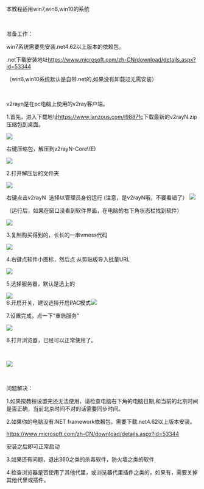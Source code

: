 <p>
	本教程适用win7,win8,win10的系统
</p>
<p>
	<br />
</p>
<p>
	准备工作：
</p>
<p>
	win7系统需要先安装.net4.62以上版本的依赖包。
</p>
<p>
	.net下载安装地址<a href="https://www.microsoft.com/zh-CN/download/details.aspx?id=53344" target="_blank">https://www.microsoft.com/zh-CN/download/details.aspx?id=53344</a>
</p>
<p>
	（win8,win10系统默认是自带.net的,如果没有卸载过无需安装）
</p>
<p>
	<br />
</p>
<p>
	v2rayn是在pc电脑上使用的v2ray客户端。
</p>
<p>
	1.首先，进入下载地址<a href="https://www.lanzous.com/i9887fc" target="_blank">https://www.lanzous.com/i9887fc</a>下载最新的v2rayN.zip压缩包到桌面。
</p>
<p>
		<img src="http://jpg.8888888.best/n1.jpg" />
</p>
<p>
	右键压缩包，解压到v2rayN-Core\(E)
</p>
<p>
		<img src="http://jpg.8888888.best/n2.jpg" />
</p>
<p>
	2.打开解压后的文件夹
</p>
<p>
		<img src="http://jpg.8888888.best/n3.jpg" />
</p>
<p>
	右键点击v2rayN&nbsp;&nbsp;选择以管理员身份运行&nbsp;(注意，是v2rayN哦，不要看错了）	<img src="http://jpg.8888888.best/n4.jpg" />
</p>
<p>
	（运行后，如果在窗口没看到软件界面，在电脑的右下角状态栏找到软件）
</p>
<p>
	<img src="http://imglf6.nosdn.127.net/img/ZnNCY2xBcFVWYnZoNHJwaFIwa25MTFhHSUlmZGlOd2RpamIzQ1hVT0ZwV09oSjFzcytBV0RRPT0.png?=imageView&amp;thumbnail=500x0&amp;quality=96&amp;stripmeta=0&amp;type=jpg%7Cwatermark&amp;type=2" />
</p>
<p>
	3.复制购买得到的，长长的一串vmess代码
</p>
<p>
	<img src="http://imglf3.nosdn.127.net/img/ZnNCY2xBcFVWYnY0SzVIRXk5K3dzK2FVRWd0MWhPUDZ1VVhFWisrZ0F3Z3lwRlQ5eXdVRVVRPT0.png?=imageView&amp;thumbnail=500x0&amp;quality=96&amp;stripmeta=0&amp;type=jpg%7Cwatermark&amp;type=2" />
</p>
<p>
	4.右键点软件小图标，然后点&nbsp;从剪贴板导入批量URL
</p>
<p>
	<img src="http://imglf6.nosdn.127.net/img/ZnNCY2xBcFVWYnZoNHJwaFIwa25MQkIvM1RUc0FFTnEwbWNsVm04biszTDZ2T2dmcFgrZTB3PT0.png?=imageView&amp;thumbnail=500x0&amp;quality=96&amp;stripmeta=0&amp;type=jpg%7Cwatermark&amp;type=2" />
</p>
<p>
	5.选择服务器，默认是选上的
</p>
<p>
	<img src="http://imglf6.nosdn.127.net/img/ZnNCY2xBcFVWYnZoNHJwaFIwa25MQWwvb2JZRnJoMHcxRDdyRFhwd1l1aGQwZEo0UnY5d0l3PT0.png?=imageView&amp;thumbnail=500x0&amp;quality=96&amp;stripmeta=0&amp;type=jpg%7Cwatermark&amp;type=2" /><br />
6.开启开关，建议选择开启PAC模式<img src="http://imglf5.nosdn.127.net/img/ZnNCY2xBcFVWYnZoNHJwaFIwa25MQkZwODFkUURyQVVaR3B5L09INE04WDlUUkFFN3NoRXhRPT0.png?=imageView&amp;thumbnail=500x0&amp;quality=96&amp;stripmeta=0&amp;type=jpg%7Cwatermark&amp;type=2" />
</p>
<p>
	7.设置完成，点一下"重启服务"
</p>
<p>
	<img src="http://imglf4.nosdn.127.net/img/ZnNCY2xBcFVWYnZGL3pBT3hEQUtXUGE5QnZQcUhWUU95dklNWnNtYWV6RU1PVDJyclNTTUxnPT0.png?=imageView&amp;thumbnail=500x0&amp;quality=96&amp;stripmeta=0&amp;type=jpg%7Cwatermark&amp;type=2" />
</p>
<p>
	8.打开浏览器，已经可以正常使用了。
</p>
<p>
	<br />
</p>
<p>
	<img src="http://imglf4.nosdn.127.net/img/ZnNCY2xBcFVWYnY0SzVIRXk5K3dzeEFXQnpuTGo4L01kNWwvVmJFbGRpRTl5blc0SWQvcXhRPT0.png?=imageView&amp;thumbnail=500x0&amp;quality=96&amp;stripmeta=0&amp;type=jpg%7Cwatermark&amp;type=2" />
</p>
<p>
	<br />
</p>
<p>
	问题解决：
</p>
<p>
	1.如果按教程设置完还无法使用，请检查电脑右下角的电脑日期,和当前的北京时间是否正确，当前北京时间不对的话需要同步时间。
</p>
<p>
	2.如果你的电脑没有.NET&nbsp;framework依賴包，需要下载.net4.62以上版本安装。
</p>
<p>
	<a href="https://www.microsoft.com/zh-CN/download/details.aspx?id=53344" target="_blank">https://www.microsoft.com/zh-CN/download/details.aspx?id=53344</a>
</p>
<p>
	安装之后即可正常启动
</p>
<p>
	3.如果还有问题，退出360之类的杀毒软件，防火墙之类的软件
</p>
<p>
	4.检查浏览器是否使用了其他代里，或浏览器代里插件之类的，如果有，需要关掉其他代里或插件。
</p>
<p>
	<br />
</p>
<p>
	<br />
</p>
